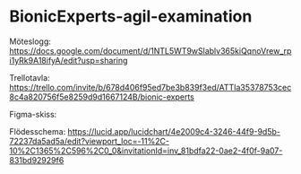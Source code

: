 # BionicExperts-agil-examination

Möteslogg: https://docs.google.com/document/d/1NTL5WT9wSlablv365kiQqnoVrew_rpi1yRk9A18ifyA/edit?usp=sharing

Trellotavla: https://trello.com/invite/b/678d406f95ed7be3b839f3ed/ATTIa35378753cec8c4a820756f5e8259d9d1667124B/bionic-experts

Figma-skiss:

Flödesschema: https://lucid.app/lucidchart/4e2009c4-3246-44f9-9d5b-72237da5ad5a/edit?viewport_loc=-11%2C-10%2C1365%2C596%2C0_0&invitationId=inv_81bdfa22-0ae2-4f0f-9a07-831bd92929f6

